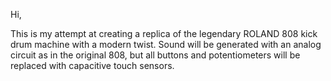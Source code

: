 Hi,

This is my attempt at creating a replica of the legendary ROLAND 808 kick drum machine with a modern twist. Sound will be generated with an analog circuit as in the original 808, but all buttons and potentiometers will be replaced with capacitive touch sensors. 
